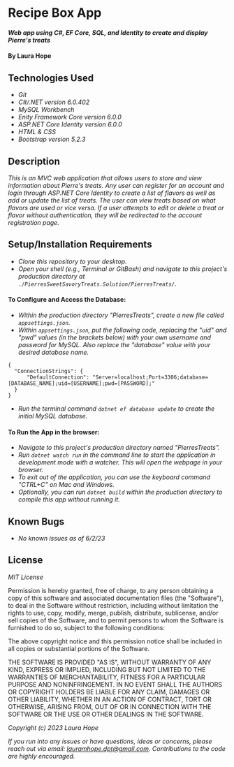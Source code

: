 # Recipe Box App

#### _Web app using C#, EF Core, SQL, and Identity to create and display Pierre's treats_

#### By **Laura Hope**

## Technologies Used

* _Git_
* _C#/.NET version 6.0.402_
* _MySQL Workbench_
* _Enity Framework Core version 6.0.0_
* _ASP.NET Core Identity version 6.0.0_
* _HTML & CSS_
* _Bootstrap version 5.2.3_


## Description
_This is an MVC web application that allows users to store and view information about Pierre's treats. Any user can register for an account and login through ASP.NET Core Identity to create a list of flavors as well as add or update the list of treats. The user can view treats based on what flavors are used or vice versa. If a user attempts to edit or delete a treat or flavor without authentication, they will be redirected to the account registration page._

## Setup/Installation Requirements

* _Clone this repository to your desktop._
* _Open your shell (e.g., Terminal or GitBash) and navigate to this project's production directory at ```./PierresSweetSavoryTreats.Solution/PierresTreats/```._

#### To Configure and Access the Database:
* _Within the production directory "PierresTreats", create a new file called ```appsettings.json```._
* _Within ```appsettings.json```, put the following code, replacing the "uid" and "pwd" values (in the brackets below) with your own username and password for MySQL. Also replace the "database" value with your desired database name._
```
{
  "ConnectionStrings": {
      "DefaultConnection": "Server=localhost;Port=3306;database=[DATABASE_NAME];uid=[USERNAME];pwd=[PASSWORD];"
  }
}
```
* _Run the terminal command ```dotnet ef database update``` to create the initial MySQL database._

#### To Run the App in the browser:
* _Navigate to this project's production directory named "PierresTreats"._
* _Run ```dotnet watch run``` in the command line to start the application in development mode with a watcher. This will open the webpage in your browser._
* _To exit out of the application, you can use the keyboard command "CTRL+C" on Mac and Windows._
* _Optionally, you can run ```dotnet build``` within the production directory to compile this app without running it._

## Known Bugs

* _No known issues as of 6/2/23_

## License

_MIT License_

Permission is hereby granted, free of charge, to any person obtaining a copy
of this software and associated documentation files (the "Software"), to deal
in the Software without restriction, including without limitation the rights
to use, copy, modify, merge, publish, distribute, sublicense, and/or sell
copies of the Software, and to permit persons to whom the Software is
furnished to do so, subject to the following conditions:

The above copyright notice and this permission notice shall be included in all
copies or substantial portions of the Software.

THE SOFTWARE IS PROVIDED "AS IS", WITHOUT WARRANTY OF ANY KIND, EXPRESS OR
IMPLIED, INCLUDING BUT NOT LIMITED TO THE WARRANTIES OF MERCHANTABILITY,
FITNESS FOR A PARTICULAR PURPOSE AND NONINFRINGEMENT. IN NO EVENT SHALL THE
AUTHORS OR COPYRIGHT HOLDERS BE LIABLE FOR ANY CLAIM, DAMAGES OR OTHER
LIABILITY, WHETHER IN AN ACTION OF CONTRACT, TORT OR OTHERWISE, ARISING FROM,
OUT OF OR IN CONNECTION WITH THE SOFTWARE OR THE USE OR OTHER DEALINGS IN THE
SOFTWARE.

_Copyright (c) 2023 Laura Hope_

_If you run into any issues or have questions, ideas or concerns, please reach out via email: lauramhope.dpt@gmail.com.  Contributions to the code are highly encouraged._